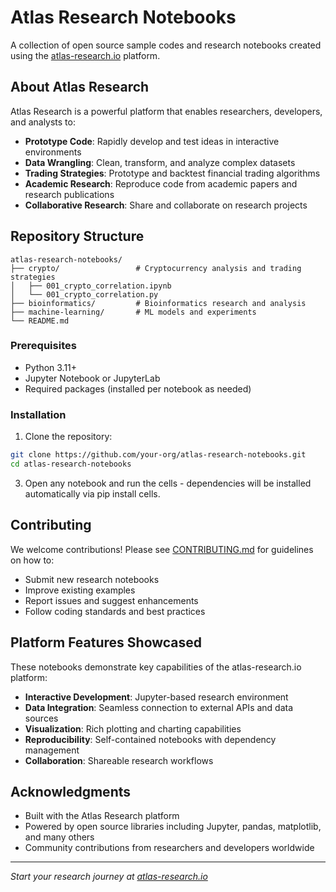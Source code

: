 # Atlas Research Notebooks

A collection of open source sample codes and research notebooks created using the [atlas-research.io](https://atlas-research.io) platform.

## About Atlas Research

Atlas Research is a powerful platform that enables researchers, developers, and analysts to:

- **Prototype Code**: Rapidly develop and test ideas in interactive environments
- **Data Wrangling**: Clean, transform, and analyze complex datasets
- **Trading Strategies**: Prototype and backtest financial trading algorithms
- **Academic Research**: Reproduce code from academic papers and research publications
- **Collaborative Research**: Share and collaborate on research projects

## Repository Structure

```
atlas-research-notebooks/
├── crypto/                 # Cryptocurrency analysis and trading strategies
│   ├── 001_crypto_correlation.ipynb
│   └── 001_crypto_correlation.py
├── bioinformatics/         # Bioinformatics research and analysis
├── machine-learning/       # ML models and experiments
└── README.md
```

### Prerequisites
- Python 3.11+
- Jupyter Notebook or JupyterLab
- Required packages (installed per notebook as needed)

### Installation

1. Clone the repository:
```bash
git clone https://github.com/your-org/atlas-research-notebooks.git
cd atlas-research-notebooks
```

3. Open any notebook and run the cells - dependencies will be installed automatically via pip install cells.

## Contributing

We welcome contributions! Please see [CONTRIBUTING.md](CONTRIBUTING.md) for guidelines on how to:
- Submit new research notebooks
- Improve existing examples  
- Report issues and suggest enhancements
- Follow coding standards and best practices


## Platform Features Showcased

These notebooks demonstrate key capabilities of the atlas-research.io platform:

- **Interactive Development**: Jupyter-based research environment
- **Data Integration**: Seamless connection to external APIs and data sources
- **Visualization**: Rich plotting and charting capabilities
- **Reproducibility**: Self-contained notebooks with dependency management
- **Collaboration**: Shareable research workflows

## Acknowledgments

- Built with the Atlas Research platform
- Powered by open source libraries including Jupyter, pandas, matplotlib, and many others
- Community contributions from researchers and developers worldwide

---

*Start your research journey at [atlas-research.io](https://atlas-research.io)*